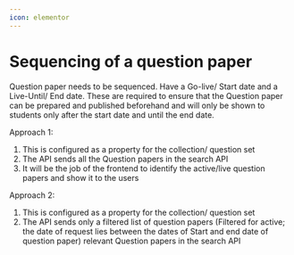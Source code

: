 ```yaml
---
icon: elementor
---
```


# Sequencing of a question paper

Question paper needs to be sequenced. Have a Go-live/ Start date and a Live-Until/ End date. These are required to ensure that the Question paper can be prepared and published beforehand and will only be shown to students only after the start date and until the end date.

&#x20;

Approach 1:

1. This is configured as a property for the collection/ question set
2. The API sends all the Question papers in the search API
3. It will be the job of the frontend to identify the active/live question papers and show it to the users

&#x20;

Approach 2:

1. This is configured as a property for the collection/ question set
2. The API sends only a filtered list of question papers (Filtered for active; the date of request lies between the dates of Start and end date of question paper) relevant Question papers in the search API

